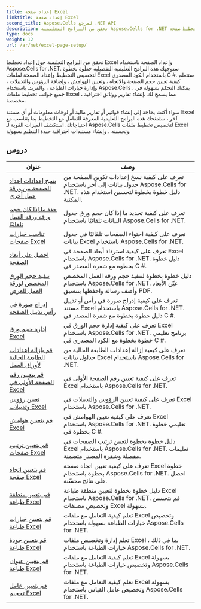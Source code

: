 ```yaml
---
title: إعداد صفحة Excel
linktitle: إعداد صفحة Excel
second_title: Aspose.Cells لمرجع .NET API
description: تحقق من البرامج التعليمية Aspose.Cells for .NET حول إعداد تخطيط صفحة Excel. تخصيص ملفات Excel الخاصة بك بسهولة.
type: docs
weight: 12
url: /ar/net/excel-page-setup/
---
```

تحقق من البرامج التعليمية حول إعداد تخطيط Excel وإعداد الصفحة باستخدام Aspose.Cells for .NET. ستوجهك هذه البرامج التعليمية التفصيلية خطوة بخطوة لتخصيص التخطيط وإعداد الصفحة لملفات Excel باستخدام الكود المصدري C #. ستتعلم كيفية تعيين حجم الصفحة والاتجاه ، وتعيين الهوامش ، وإضافة الرؤوس والتذييلات ، وإدارة خيارات الطباعة ، والمزيد. باستخدام Aspose.Cells ، يمكنك التحكم بسهولة في جميع جوانب تخطيط ملفات Excel ، مما يسمح لك بإنشاء تقارير ووثائق احترافية مخصصة.

سواء أكنت بحاجة إلى إنشاء فواتير أو تقارير مالية أو لوحات معلومات أو أي مستند Excel آخر ، ستمنحك هذه البرامج التعليمية المعرفة للتعامل مع التخطيط بما يتناسب مع احتياجاتك. استكشف الميزات القوية لـ Aspose.Cells لتخصيص تخطيط ملفات Excel وتحسينه ، وإنشاء مستندات احترافية جيدة التنظيم بسهولة.

## دروس 
| عنوان | وصف |
| --- | --- |
| [نسخ إعدادات إعداد الصفحة من ورقة عمل أخرى](./copy-page-setup-settings-from-other-worksheet/) | تعرف على كيفية نسخ إعدادات تكوين الصفحة من جدول بيانات إلى آخر باستخدام Aspose.Cells for .NET. دليل خطوة بخطوة لتحسين استخدام هذه المكتبة. |  
| [حدد ما إذا كان حجم ورقة ورقة العمل تلقائيًا](./determine-if-paper-size-of-worksheet-is-automatic/) | تعرف على كيفية تحديد ما إذا كان حجم ورق جدول البيانات تلقائيًا باستخدام Aspose.Cells for .NET. |  
| [تناسب خيارات صفحات Excel](./fit-to-excel-pages-options/) | تعرف على كيفية احتواء الصفحات تلقائيًا في جدول بيانات Excel باستخدام Aspose.Cells for .NET. |  
| [احصل على أبعاد الصفحة](./get-page-dimensions/) | تعرف على كيفية استرداد أبعاد الصفحة في Excel باستخدام Aspose.Cells for .NET. دليل خطوة بخطوة مع شفرة المصدر في C #. |  
| [تنفيذ حجم الورق المخصص لورقة العمل للعرض](./implement-custom-paper-size-of-worksheet-for-rendering/) | دليل خطوة بخطوة لتنفيذ حجم ورقة العمل المخصص باستخدام Aspose.Cells for .NET. عيّن الأبعاد وأضف رسالة واحفظها بتنسيق PDF. |  
| [إدراج صورة في رأس تذييل الصفحة](./insert-image-in-header-footer/) | تعرف على كيفية إدراج صورة في رأس أو تذييل مستند Excel باستخدام Aspose.Cells for .NET. دليل خطوة بخطوة مع شفرة المصدر في C #. |  
| [إدارة حجم ورق Excel](./manage-excel-paper-size/) | تعرف على كيفية إدارة حجم الورق في Excel باستخدام Aspose.Cells for .NET. برنامج تعليمي خطوة بخطوة مع الكود المصدري في C #. |  
| [قم بإزالة إعدادات الطابعة الحالية لأوراق العمل](./remove-existing-printer-settings-of-worksheets/) | تعرف على كيفية إزالة إعدادات الطابعة الحالية من جداول بيانات Excel باستخدام Aspose.Cells for .NET. |  
| [قم بتعيين رقم الصفحة الأولى في Excel](./set-excel-first-page-number/) | تعرف على كيفية تعيين رقم الصفحة الأولى في Excel باستخدام Aspose.Cells for .NET. |  
| [تعيين رؤوس وتذييلات Excel](./set-excel-headers-and-footers/) | تعرف على كيفية تعيين الرؤوس والتذييلات في Excel باستخدام Aspose.Cells for .NET. |  
| [قم بتعيين هوامش Excel](./set-excel-margins/) | تعرف على كيفية تعيين الهوامش في Excel باستخدام Aspose.Cells for .NET. تعليمي خطوة بخطوة في C #. |  
| [قم بتعيين ترتيب صفحات Excel](./set-excel-page-order/) | دليل خطوة بخطوة لتعيين ترتيب الصفحات في Excel باستخدام Aspose.Cells for .NET. تعليمات مفصلة وشفرة المصدر متضمنة. |  
| [قم بتعيين اتجاه صفحة Excel](./set-excel-page-orientation/) | تعرف على كيفية تعيين اتجاه صفحة Excel خطوة بخطوة باستخدام Aspose.Cells for .NET. احصل على نتائج محسّنة. |  
| [قم بتعيين منطقة طباعة Excel](./set-excel-print-area/) | دليل خطوة بخطوة لتعيين منطقة طباعة Excel باستخدام Aspose.Cells for .NET. قم بتحسين وتخصيص مصنفات Excel بسهولة. |  
| [قم بتعيين خيارات طباعة Excel](./set-excel-print-options/) | تعلم كيفية التعامل مع ملفات Excel وتخصيص خيارات الطباعة بسهولة باستخدام Aspose.Cells for .NET. |  
| [قم بتعيين جودة طباعة Excel](./set-excel-print-quality/) | تعلم إدارة وتخصيص ملفات Excel ، بما في ذلك خيارات الطباعة باستخدام Aspose.Cells for .NET. |  
| [قم بتعيين عنوان طباعة Excel](./set-excel-print-title/) | تعلم كيفية التعامل مع ملفات Excel بسهولة وتخصيص خيارات الطباعة باستخدام Aspose.Cells for .NET. |  
| [قم بتعيين عامل تحجيم Excel](./set-excel-scaling-factor/) | تعلم كيفية التعامل مع ملفات Excel بسهولة وتخصيص عامل القياس باستخدام Aspose.Cells for .NET. |  